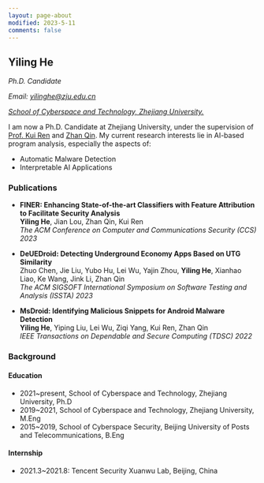 ```yaml
---
layout: page-about
modified: 2023-5-11
comments: false
---
```



## Yiling He

*Ph.D. Candidate*

*Email: yilinghe@zju.edu.cn*

[*School of Cyberspace and Technology, Zhejiang University.*](https://icsr.zju.edu.cn/)

I am now a Ph.D. Candidate at Zhejiang University, under the supervision of [Prof. Kui Ren](https://scholar.google.com/citations?user=uuQA_rcAAAAJ) and [Zhan Qin](https://scholar.google.com/citations?user=5fa4lOQAAAAJ&hl=en). My current research interests lie in AI-based program analysis, especially the aspects of:

- Automatic Malware Detection
- Interpretable AI Applications

### Publications

- **FINER: Enhancing State-of-the-art Classifiers with Feature Attribution to Facilitate Security Analysis** <br/>
**Yiling He**, Jian Lou, Zhan Qin, Kui Ren <br/>
*The ACM Conference on Computer and Communications Security (CCS) 2023*

- **DeUEDroid: Detecting Underground Economy Apps Based on UTG Similarity** <br/>
Zhuo Chen, Jie Liu, Yubo Hu, Lei Wu, Yajin Zhou, **Yiling He**, Xianhao Liao, Ke Wang, Jink Li, Zhan Qin <br/>
*The ACM SIGSOFT International Symposium on Software Testing and Analysis (ISSTA) 2023*

- **MsDroid: Identifying Malicious Snippets for Android Malware Detection** <br/>
**Yiling He**, Yiping Liu, Lei Wu, Ziqi Yang, Kui Ren, Zhan Qin <br/>
*IEEE Transactions on Dependable and Secure Computing (TDSC) 2022*


<!-- #### News 

- A minor revision for CCS 2023. <br/>
**Yiling He**, Jian Lou, Zhan Qin, Kui Ren -->

### Background

#### Education

* 2021~present, School of Cyberspace and Technology, Zhejiang University, Ph.D
* 2019~2021, School of Cyberspace and Technology, Zhejiang University, M.Eng
* 2015~2019, School of Cyberspace Security, Beijing University of Posts and Telecommunications, B.Eng

#### Internship

* 2021.3~2021.8: Tencent Security Xuanwu Lab, Beijing, China

